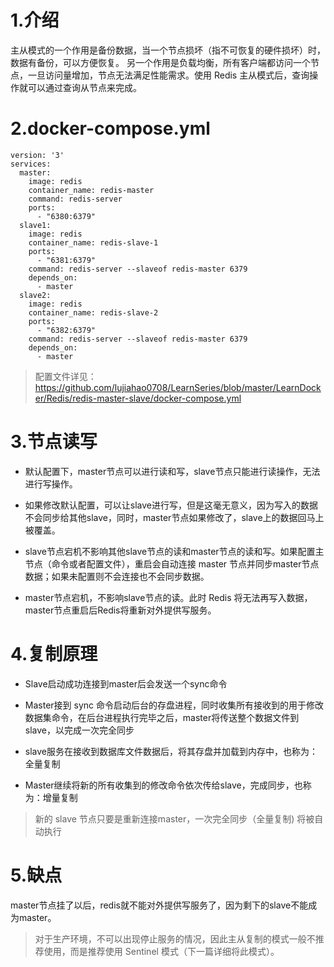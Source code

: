 # 1.介绍

主从模式的一个作用是备份数据，当一个节点损坏（指不可恢复的硬件损坏）时，数据有备份，可以方便恢复。 另一个作用是负载均衡，所有客户端都访问一个节点，一旦访问量增加，节点无法满足性能需求。使用 Redis 主从模式后，查询操作就可以通过查询从节点来完成。

# 2.docker-compose.yml

```
version: '3'
services:
  master:
    image: redis
    container_name: redis-master
    command: redis-server
    ports:
      - "6380:6379"
  slave1:
    image: redis
    container_name: redis-slave-1
    ports:
      - "6381:6379"
    command: redis-server --slaveof redis-master 6379
    depends_on:
      - master
  slave2:
    image: redis
    container_name: redis-slave-2
    ports:
      - "6382:6379"
    command: redis-server --slaveof redis-master 6379
    depends_on:
      - master
```

> 配置文件详见：https://github.com/lujiahao0708/LearnSeries/blob/master/LearnDocker/Redis/redis-master-slave/docker-compose.yml

# 3.节点读写

- 默认配置下，master节点可以进行读和写，slave节点只能进行读操作，无法进行写操作。

- 如果修改默认配置，可以让slave进行写，但是这毫无意义，因为写入的数据不会同步给其他slave，同时，master节点如果修改了，slave上的数据回马上被覆盖。
- slave节点宕机不影响其他slave节点的读和master节点的读和写。如果配置主节点（命令或者配置文件），重启会自动连接 master 节点并同步master节点数据；如果未配置则不会连接也不会同步数据。
- master节点宕机，不影响slave节点的读。此时 Redis 将无法再写入数据，master节点重启后Redis将重新对外提供写服务。



# 4.复制原理

- Slave启动成功连接到master后会发送一个sync命令

- Master接到 sync 命令启动后台的存盘进程，同时收集所有接收到的用于修改数据集命令，在后台进程执行完毕之后，master将传送整个数据文件到slave，以完成一次完全同步

- slave服务在接收到数据库文件数据后，将其存盘并加载到内存中，也称为：全量复制

- Master继续将新的所有收集到的修改命令依次传给slave，完成同步，也称为：增量复制

  

> 新的 slave 节点只要是重新连接master，一次完全同步（全量复制) 将被自动执行



# 5.缺点

master节点挂了以后，redis就不能对外提供写服务了，因为剩下的slave不能成为master。

>  对于生产环境，不可以出现停止服务的情况，因此主从复制的模式一般不推荐使用，而是推荐使用 Sentinel 模式（下一篇详细将此模式）。